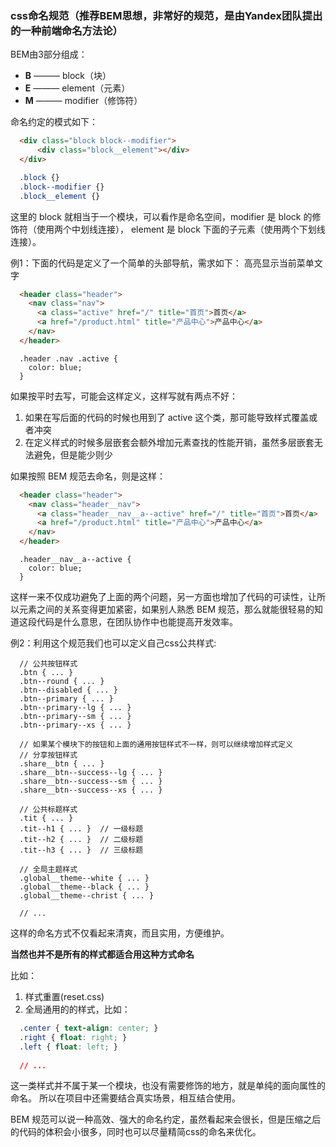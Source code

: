 
### css命名规范（推荐BEM思想，非常好的规范，是由Yandex团队提出的一种前端命名方法论）

BEM由3部分组成：
*  **B** ———  block（块）
*  **E** ———  element（元素）
*  **M** ———  modifier（修饰符）

命名约定的模式如下：

```html
  <div class="block block--modifier">
      <div class="block__element"></div>
  </div>
```
```css
  .block {}
  .block--modifier {}
  .block__element {}
```
这里的 block 就相当于一个模块，可以看作是命名空间，modifier 是 block 的修饰符（使用两个中划线连接），
element 是 block 下面的子元素（使用两个下划线连接）。

例1：下面的代码是定义了一个简单的头部导航，需求如下：
高亮显示当前菜单文字
```html
  <header class="header">
    <nav class="nav">
      <a class="active" href="/" title="首页">首页</a>
      <a href="/product.html" title="产品中心">产品中心</a>
    </nav>
  </header>
```
```
  .header .nav .active {
    color: blue;
  }
```
如果按平时去写，可能会这样定义，这样写就有两点不好：<br>
1. 如果在写后面的代码的时候也用到了 active 这个类，那可能导致样式覆盖或者冲突
2. 在定义样式的时候多层嵌套会额外增加元素查找的性能开销，虽然多层嵌套无法避免，但是能少则少

如果按照 BEM 规范去命名，则是这样：
```html
  <header class="header">
    <nav class="header__nav">
      <a class="header__nav__a--active" href="/" title="首页">首页</a>
      <a href="/product.html" title="产品中心">产品中心</a>
    </nav>
  </header>
```
```
  .header__nav__a--active {
    color: blue;
  }
```
这样一来不仅成功避免了上面的两个问题，另一方面也增加了代码的可读性，让所以元素之间的关系变得更加紧密，如果别人熟悉 BEM 规范，那么就能很轻易的知道这段代码是什么意思，在团队协作中也能提高开发效率。

例2：利用这个规范我们也可以定义自己css公共样式:
```
  // 公共按钮样式
  .btn { ... } 
  .btn--round { ... }
  .btn--disabled { ... }
  .btn--primary { ... }
  .btn--primary--lg { ... }
  .btn--primary--sm { ... }
  .btn--primary--xs { ... }
  
  // 如果某个模块下的按钮和上面的通用按钮样式不一样，则可以继续增加样式定义
  // 分享按钮样式
  .share__btn { ... }
  .share__btn--success--lg { ... }
  .share__btn--success--sm { ... }
  .share__btn--success--xs { ... }
  
  // 公共标题样式
  .tit { ... }
  .tit--h1 { ... }  // 一级标题
  .tit--h2 { ... }  // 二级标题
  .tit--h3 { ... }  // 三级标题
  
  // 全局主题样式
  .global__theme--white { ... }
  .global__theme--black { ... }
  .global__theme--christ { ... }
  
  // ...
```
这样的命名方式不仅看起来清爽，而且实用，方便维护。

**当然也并不是所有的样式都适合用这种方式命名**

比如：<br> 
1. 样式重置(reset.css)<br>
2. 全局通用的的样式，比如：
```css
  .center { text-align: center; }
  .right { float: right; }
  .left { float: left; }
  
  // ...
```
这一类样式并不属于某一个模块，也没有需要修饰的地方，就是单纯的面向属性的命名。
所以在项目中还需要结合真实场景，相互结合使用。

BEM 规范可以说一种高效、强大的命名约定，虽然看起来会很长，但是压缩之后的代码的体积会小很多，同时也可以尽量精简css的命名来优化。


